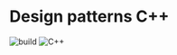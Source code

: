 # Design patterns C++

![build](https://img.shields.io/badge/build-passing-brightgreen)
![C++](https://img.shields.io/badge/C%2B%2B-17%20%2F%2020-858585)
